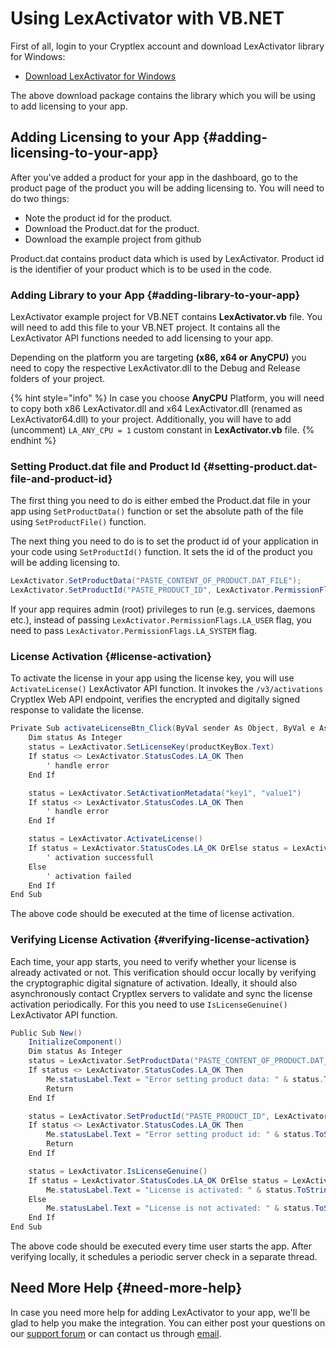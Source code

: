 # Using LexActivator with VB.NET

First of all, login to your Cryptlex account and download LexActivator library for Windows:

* ​[Download LexActivator for Windows](https://cryptlex.com/app/api)​

The above download package contains the library which you will be using to add licensing to your app.

## Adding Licensing to your App {#adding-licensing-to-your-app}

After you've added a product for your app in the dashboard, go to the product page of the product you will be adding licensing to. You will need to do two things:

* Note the product id for the product.
* Download the Product.dat for the product.
* Download the example project from github

Product.dat contains product data which is used by LexActivator. Product id is the identifier of your product which is to be used in the code.

### Adding Library to your App {#adding-library-to-your-app}

LexActivator example project for VB.NET contains **LexActivator.vb** file. You will need to add this file to your VB.NET project. It contains all the LexActivator API functions needed to add licensing to your app.

Depending on the platform you are targeting **\(x86, x64 or AnyCPU\)** you need to copy the respective LexActivator.dll to the Debug and Release folders of your project.

{% hint style="info" %}
In case you choose **AnyCPU** Platform, you will need to copy both x86 LexActivator.dll and x64 LexActivator.dll \(renamed as LexActivator64.dll\) to your project. Additionally, you will have to add \(uncomment\) `LA_ANY_CPU = 1` custom constant in **LexActivator.vb** file.
{% endhint %}

### Setting Product.dat file and Product Id {#setting-product.dat-file-and-product-id}

The first thing you need to do is either embed the Product.dat file in your app using `SetProductData()` function or set the absolute path of the file using `SetProductFile()` function.

The next thing you need to do is to set the product id of your application in your code using `SetProductId()` function. It sets the id of the product you will be adding licensing to.

```csharp
LexActivator.SetProductData("PASTE_CONTENT_OF_PRODUCT.DAT_FILE");
LexActivator.SetProductId("PASTE_PRODUCT_ID", LexActivator.PermissionFlags.LA_USER);
```

If your app requires admin \(root\) privileges to run \(e.g. services, daemons etc.\), instead of passing   `LexActivator.PermissionFlags.LA_USER` flag, you need to pass `LexActivator.PermissionFlags.LA_SYSTEM` flag.

### License Activation {#license-activation}

To activate the license in your app using the license key, you will use `ActivateLicense()` LexActivator API function. It invokes the `/v3/activations` Cryptlex Web API endpoint, verifies the encrypted and digitally signed response to validate the license.

```csharp
Private Sub activateLicenseBtn_Click(ByVal sender As Object, ByVal e As EventArgs)
    Dim status As Integer
    status = LexActivator.SetLicenseKey(productKeyBox.Text)
    If status <> LexActivator.StatusCodes.LA_OK Then
        ' handle error
    End If

    status = LexActivator.SetActivationMetadata("key1", "value1")
    If status <> LexActivator.StatusCodes.LA_OK Then
        ' handle error
    End If

    status = LexActivator.ActivateLicense()
    If status = LexActivator.StatusCodes.LA_OK OrElse status = LexActivator.StatusCodes.LA_EXPIRED OrElse status = LexActivator.StatusCodes.LA_SUSPENDED Then
        ' activation successfull
    Else
        ' activation failed
    End If
End Sub
```

The above code should be executed at the time of license activation.

### Verifying License Activation {#verifying-license-activation}

Each time, your app starts, you need to verify whether your license is already activated or not. This verification should occur locally by verifying the cryptographic digital signature of activation. Ideally, it should also asynchronously contact Cryptlex servers to validate and sync the license activation periodically. For this you need to use `IsLicenseGenuine()` LexActivator API function.

```csharp
Public Sub New()
    InitializeComponent()
    Dim status As Integer
    status = LexActivator.SetProductData("PASTE_CONTENT_OF_PRODUCT.DAT_FILE")
    If status <> LexActivator.StatusCodes.LA_OK Then
        Me.statusLabel.Text = "Error setting product data: " & status.ToString()
        Return
    End If

    status = LexActivator.SetProductId("PASTE_PRODUCT_ID", LexActivator.PermissionFlags.LA_USER)
    If status <> LexActivator.StatusCodes.LA_OK Then
        Me.statusLabel.Text = "Error setting product id: " & status.ToString()
        Return
    End If

    status = LexActivator.IsLicenseGenuine()
    If status = LexActivator.StatusCodes.LA_OK OrElse status = LexActivator.StatusCodes.LA_EXPIRED OrElse status = LexActivator.StatusCodes.LA_SUSPENDED OrElse status = LexActivator.StatusCodes.LA_GRACE_PERIOD_OVER Then
        Me.statusLabel.Text = "License is activated: " & status.ToString()
    Else
        Me.statusLabel.Text = "License is not activated: " & status.ToString()
    End If
End Sub
```

The above code should be executed every time user starts the app. After verifying locally, it schedules a periodic server check in a separate thread.

## Need More Help {#need-more-help}

In case you need more help for adding LexActivator to your app, we'll be glad to help you make the integration. You can either post your questions on our [support forum](https://cryptlex.com/forums) or can contact us through [email](mailto:support@cryptlex.com?Subject=Using%20LexActivator).

